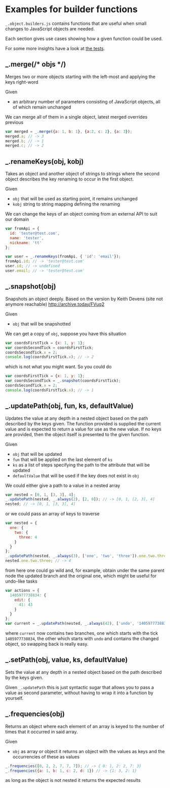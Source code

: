 Examples for builder functions
===================

`_.object.builders.js` contains functions that are useful when small changes to JavaScript 
objects are needed.

Each section gives use cases showing how a given function could be used.

For some more insights have a look at [the tests](https://github.com/TheNodeILs/lodash-contrib/blob/master/test/object.builders.js).


_.merge(/* objs */)
-------------------

Merges two or more objects starting with the left-most and applying the keys right-word

Given

 * an arbitrary number of parameters consisting of JavaScript objects, all of which remain unchanged

We can merge all of them in a single object, latest merged overrides previous

```javascript
var merged = _.merge({a: 1, b: 1}, {a:2, c: 2}, {a: 3});
merged.a; // -> 3
merged.b; // -> 1
merged.c; // -> 2
```

_.renameKeys(obj, kobj)
-----------------------

Takes an object and another object of strings to strings where the second object describes 
the key renaming to occur in the first object.

Given

 * `obj` that will be used as starting point, it remains unchanged
 * `kobj` string to string mapping defining the renaming

We can change the keys of an object coming from an external API to suit our domain

```javascript
var fromApi = {
  id: 'tester@test.com',
  name: 'tester',
  nickname: 'tt'
};

var user = _.renameKeys(fromApi, { 'id': 'email'});
fromApi.id; // -> 'tester@test.com'
user.id; // -> undefined
user.email; // -> 'tester@test.com'
```

_.snapshot(obj)
---------------

Snapshots an object deeply. Based on the version by Keith Devens (site not anymore reachable) 
http://archive.today/FVuq2
 
Given

 * `obj` that will be snapshotted

We can get a copy of `obj`, suppose you have this situation

```javascript
var coordsFirstTick = {x: 1, y: 1};
var coordsSecondTick = coordsFirstTick;
coordsSecondTick.x = 2;
console.log(coordsFirstTick.x); // -> 2
```

which is not what you might want. So you could do

```javascript
var coordsFirstTick = {x: 1, y: 1};
var coordsSecondTick = _.snapshot(coordsFirstTick);
coordsSecondTick.x = 2;
console.log(coordsFirstTick.x); // -> 1
```

_.updatePath(obj, fun, ks, defaultValue)
----------------------------------------

Updates the value at any depth in a nested object based on the path described by 
the keys given. The function provided is supplied the current value and is expected 
to return a value for use as the new value. If no keys are provided, then the object 
itself is presented to the given function.

Given

 * `obj` that will be updated
 * `fun` that will be applied on the last element of `ks`
 * `ks` as a list of steps specifying the path to the attribute that will be updated
 * `defaultValue` that will be used if the key does not exist in `obj`

We could either give a path to a value in a nested array

```javascript
var nested = [0, 1, [3, 3], 4];
_.updatePath(nested, _.always(2), [2, 0]); // -> [0, 1, [2, 3], 4]
nested; // -> [0, 1, [3, 3], 4]
```

or we could pass an array of keys to traverse

```javascript
var nested = {
  one: {
    two: {
      three: 4
    }
  }
};
_.updatePath(nested, _.always(3), ['one', 'two', 'three']).one.two.three; // -> 3
nested.one.two.three; // -> 4
```

from here one could go wild and, for example, obtain under the same parent node the updated branch
and the original one, which might be useful for undo-like tasks

```javascript
var actions = {
  1405977738834: {
    edit: {
      41: 43
    }
  }
};
var current = _.updatePath(nested, _.always(42), ['undo', '1405977738834', 'edit'], {});
```

where `current` now contains two branches, one which starts with the tick `1405977738834`, the
other which starts with `undo` and contains the changed object, so swapping back is really easy.


_.setPath(obj, value, ks, defaultValue)
----------------------------------------

Sets the value at any depth in a nested object based on the path described by the keys given.

Given `_.updatePath` this is just syntactic sugar that allows you to pass a value as second 
parameter, without having to wrap it into a function by yourself.


_.frequencies(obj)
------------------------------

Returns an object where each element of an array is keyed to the number of times that 
it occurred in said array.

Given

* `obj` as array or object it returns an object with the values as keys and the occurrencies of these as values

```javascript
_.frequencies([0, 2, 2, 7, 7, 7]); // -> { 0: 1, 2: 2, 7: 3}
_.frequencies({a: 1, b: 1, c: 2, d: 1}) // -> {1: 3, 2: 1}
```

as long as the object is not nested it returns the expected results
